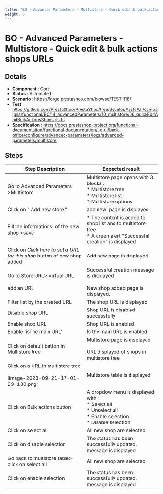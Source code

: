 ```yaml
---
title: "BO - Advanced Parameters - Multistore - Quick edit & bulk actions shops URLs"
weight: 6
---
```


# BO - Advanced Parameters - Multistore - Quick edit & bulk actions shops URLs
## Details
* **Component** : Core
* **Status** : Automated
* **Scenario** : https://forge.prestashop.com/browse/TEST-1187
* **Test** : https://github.com/PrestaShop/PrestaShop/tree/develop/tests/UI/campaigns/functional/BO/14_advancedParameters/10_multistore/06_quickEditAndBulkActionsShopUrls.ts
* **Specification** : https://docs.prestashop-project.org/functional-documentation/functional-documentation/ux-ui/back-office/configure/advanced-parameters/logs/advanced-parameters/multistore

## Steps
| Step Description | Expected result |
| ----- | ----- |
| Go to Advanced Parameters >Multistore | Multistore page opens with 3 blocks : <br> * Multistore tree <br> * Multistore list <br> * Multistore options |
| Click on " Add new store " | add new  page is displayed |
| Fill the informations  of the new shop >save | * The content is added to shop list and to multistore tree<br> * A green alert "Successful creation" is displayed |
| Click on _Click here to set a URL for this shop_ button of new shop added | Add new page is displayed |
| Go to Store URL> Virtual URL<br><br>add an URL | Successful creation message is displayed<br><br>New shop added page is displayed. |
| Filter list by the created URL | The shop URL is displayed |
| Disable shop URL | Shop URL is disabled successfully |
| Enable shop URL | Shop URL is enabled |
| Enable 'isThe main URL' | Is the main URL is enabled |
| Click on default button in Multistore tree | Multistore page is displayed<br><br>URL displayed of shops in multistore tree |
| Click on a URL in multistore tree<br><br>!image-2023-09-21-17-01-29-138.png! | Multistore table is displayed |
| Click on Bulk actions button | A dropdow menu is displayed with :<br> * Select all<br> * Unselect all<br> * Enable selection<br> * Disable selection |
| Click on select all | All new shop are selected |
| Click on disable selection | The status has been successfully updated. message is displayed |
| Go back to multistore table> click on select all | All new shop are selected |
| Click on enable selection | The status has been successfully updated. message is displayed |
